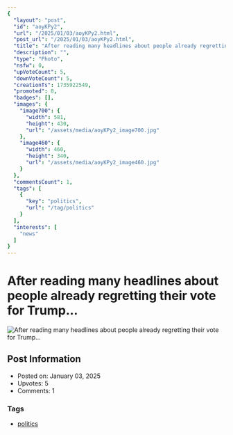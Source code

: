 ```yaml
---
{
  "layout": "post",
  "id": "aoyKPy2",
  "url": "/2025/01/03/aoyKPy2.html",
  "post_url": "/2025/01/03/aoyKPy2.html",
  "title": "After reading many headlines about people already regretting their vote for Trump...",
  "description": "",
  "type": "Photo",
  "nsfw": 0,
  "upVoteCount": 5,
  "downVoteCount": 5,
  "creationTs": 1735922549,
  "promoted": 0,
  "badges": [],
  "images": {
    "image700": {
      "width": 581,
      "height": 430,
      "url": "/assets/media/aoyKPy2_image700.jpg"
    },
    "image460": {
      "width": 460,
      "height": 340,
      "url": "/assets/media/aoyKPy2_image460.jpg"
    }
  },
  "commentsCount": 1,
  "tags": [
    {
      "key": "politics",
      "url": "/tag/politics"
    }
  ],
  "interests": [
    "news"
  ]
}
---
```


# After reading many headlines about people already regretting their vote for Trump...

![After reading many headlines about people already regretting their vote for Trump...](/assets/media/aoyKPy2_image700.jpg)

## Post Information

- Posted on: January 03, 2025
- Upvotes: 5
- Comments: 1

### Tags

- [politics](/tag/politics)
